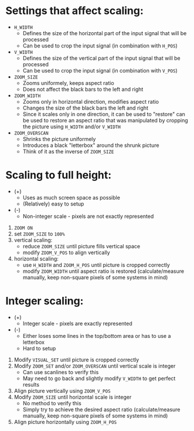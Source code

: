 # Settings that affect scaling:

- `H_WIDTH`
   - Defines the size of the horizontal part of the input signal that will be processed
   - Can be used to crop the input signal (in combination with `H_POS`)
- `V_WIDTH`
   - Defines the size of the vertical part of the input signal that will be processed
   - Can be used to crop the input signal (in combination with `V_POS`)
- `ZOOM_SIZE`
   - Zooms uniformely, keeps aspect ratio
   - Does not affect the black bars to the left and right
- `ZOOM_WIDTH`
   - Zooms only in horizontal direction, modifies aspect ratio
   - Changes the size of the black bars the left and right
   - Since it scales only in one direction, it can be used to "restore" can be used to restore an aspect ratio that was manipulated by cropping the picture using `H_WIDTH` and/or `V_WIDTH`
- `ZOOM_OVERSCAN`
   - Shrinks the picture uniformely
   - Introduces a black "letterbox" around the shrunk picture
   - Think of it as the inverse of `ZOOM_SIZE`


# Scaling to full height:

- (+)
  - Uses as much screen space as possible
  - (Relatively) easy to setup
- (-)
  - Non-integer scale - pixels are not exactly represented


1. `ZOOM ON`
2. set `ZOOM_SIZE` to `100%`
3. vertical scaling:
   - reduce `ZOOM_SIZE` until picture fills vertical space
   - modify `ZOOM_V_POS` to align vertically
4. horizontal scaling:
   - use `H_WIDTH` and `ZOOM_H_POS` until picture is cropped correctly
   - modify `ZOOM_WIDTH` until aspect ratio is restored (calculate/measure manually, keep non-square pixels of some systems in mind)


# Integer scaling:

- (+)
  - Integer scale - pixels are exactly represented
- (-)
  - Either loses some lines in the top/bottom area or has to use a letterbox
  - Hard to setup


1. Modify `VISUAL_SET` until picture is cropped correctly
2. Modify `ZOOM_SET` and/or `ZOOM_OVERSCAN` until vertical scale is integer
   - Can use scanlines to verify this
   - May need to go back and slightly modify `V_WIDTH` to get perfect results
3. Align picture vertically using `ZOOM_V_POS`
4. Modify `ZOOM_SIZE` until horizontal scale is integer
   - No method to verify this
   - Simply try to achieve the desired aspect ratio (calculate/measure manually, keep non-square pixels of some systems in mind)
5. Align picture horizontally using `ZOOM_H_POS`
